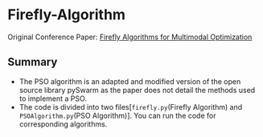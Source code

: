 # Firefly-Algorithm
Original Conference Paper: [Firefly Algorithms for Multimodal Optimization
](https://link.springer.com/chapter/10.1007/978-3-642-04944-6_14)

## Summary
- The PSO algorithm is an adapted and modified version of the open source library pySwarm as the paper does not detail the methods used to implement a PSO.
- The code is divided into two files[`firefly.py`(Firefly Algorithm) and `PSOAlgorithm.py`(PSO Algorithm)]. You can run the code for corresponding algorithms.
